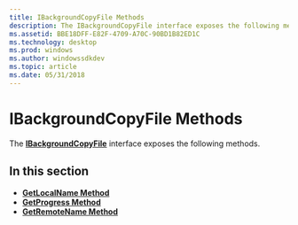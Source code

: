 ```yaml
---
title: IBackgroundCopyFile Methods
description: The IBackgroundCopyFile interface exposes the following methods.
ms.assetid: BBE18DFF-E82F-4709-A70C-90BD1B82ED1C
ms.technology: desktop
ms.prod: windows
ms.author: windowssdkdev
ms.topic: article
ms.date: 05/31/2018
---
```


# IBackgroundCopyFile Methods

The [**IBackgroundCopyFile**](/windows/desktop/api/Bits/nn-bits-ibackgroundcopyfile) interface exposes the following methods.

## In this section

-   [**GetLocalName Method**](/windows/desktop/api/Bits/nf-bits-ibackgroundcopyfile-getlocalname)
-   [**GetProgress Method**](/windows/desktop/api/Bits/nf-bits-ibackgroundcopyfile-getprogress)
-   [**GetRemoteName Method**](/windows/desktop/api/Bits/nf-bits-ibackgroundcopyfile-getremotename)

 

 




